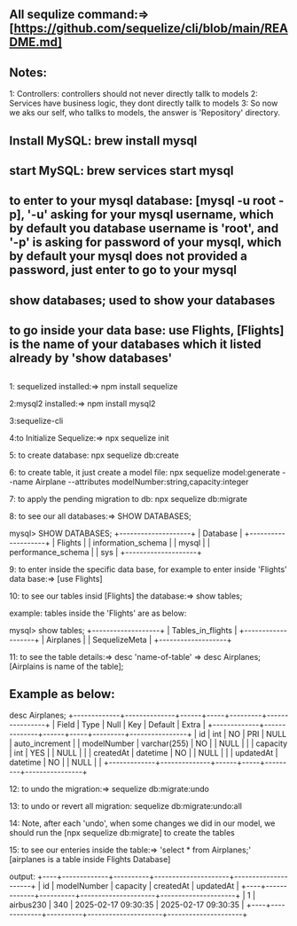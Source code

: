 ## All sequlize command:=> [https://github.com/sequelize/cli/blob/main/README.md]

## Notes: 
1: Controllers: controllers should not never directly tallk to models
2: Services have business logic, they dont directly tallk to models
3: So now we aks our self, who tallks to models, the answer is 'Repository' directory.

## Install MySQL: brew install mysql

## start MySQL: brew services start mysql

## to enter to your mysql database: [mysql -u root -p], '-u' asking for your mysql username, which by default you database username is 'root', and '-p' is asking for password of your mysql, which by default your mysql does not provided a password, just enter to go to your mysql


## show databases; used to show your databases

## to go inside your data base: use Flights, [Flights] is the name of your databases which it listed already by 'show databases'

## 

1: sequelized installed:=> npm install sequelize

2:mysql2 installed:=> npm install mysql2

3:sequelize-cli

4:to Initialize Sequelize:=> npx sequelize init

5: to create database: npx sequelize db:create

6: to create table, it just create a model file: npx sequelize model:generate --name Airplane --attributes modelNumber:string,capacity:integer

7: to apply the pending migration to db: npx sequelize db:migrate

8: to see our all databases:=> SHOW DATABASES;

mysql> SHOW DATABASES;
+--------------------+
| Database           |
+--------------------+
| Flights            |
| information_schema |
| mysql              |
| performance_schema |
| sys                |
+--------------------+

9: to enter inside the specific data base, for example to enter inside 'Flights' data base:=> [use Flights]

10: to see our tables insid [Flights] the database:=> show tables;

example: tables inside the 'Flights' are as below:

mysql> show tables;
+-------------------+
| Tables_in_flights |
+-------------------+
| Airplanes         |
| SequelizeMeta     |
+-------------------+

11: to see the table details:=> desc 'name-of-table' => desc Airplanes; [Airplains is name of the table];

## Example as below:

desc Airplanes;
+-------------+--------------+------+-----+---------+----------------+
| Field       | Type         | Null | Key | Default | Extra          |
+-------------+--------------+------+-----+---------+----------------+
| id          | int          | NO   | PRI | NULL    | auto_increment |
| modelNumber | varchar(255) | NO   |     | NULL    |                |
| capacity    | int          | YES  |     | NULL    |                |
| createdAt   | datetime     | NO   |     | NULL    |                |
| updatedAt   | datetime     | NO   |     | NULL    |                |
+-------------+--------------+------+-----+---------+----------------+

12: to undo the migration:=> sequelize db:migrate:undo

13: to undo or revert all migration: sequelize db:migrate:undo:all 

14: Note, after each 'undo', when some changes we did in our model, we should run the [npx sequelize db:migrate] to create the tables

15: to see our enteries inside the table:=> 'select * from Airplanes;' [airplanes is a table inside Flights Database]

output: 
+----+-------------+----------+---------------------+---------------------+
| id | modelNumber | capacity | createdAt           | updatedAt           |
+----+-------------+----------+---------------------+---------------------+
|  1 | airbus230   |      340 | 2025-02-17 09:30:35 | 2025-02-17 09:30:35 |
+----+-------------+----------+---------------------+---------------------+


